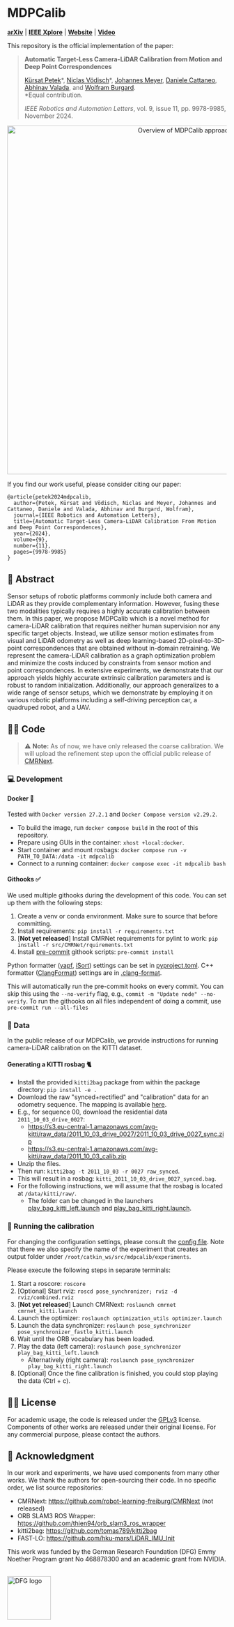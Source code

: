 # MDPCalib
[**arXiv**](https://arxiv.org/abs/2404.17298) | [**IEEE Xplore**](https://ieeexplore.ieee.org/document/10694691) | [**Website**](https://calibration.cs.uni-freiburg.de/) | [**Video**](https://youtu.be/L1MwAenzd6g)

This repository is the official implementation of the paper:

> **Automatic Target-Less Camera-LiDAR Calibration from Motion and Deep Point Correspondences**
>
> [Kürsat Petek](http://www2.informatik.uni-freiburg.de/~petek/)&ast;, [Niclas Vödisch](https://vniclas.github.io/)&ast;, [Johannes Meyer](http://www2.informatik.uni-freiburg.de/~meyerjo/), [Daniele Cattaneo](https://rl.uni-freiburg.de/people/cattaneo), [Abhinav Valada](https://rl.uni-freiburg.de/people/valada), and [Wolfram Burgard](https://www.utn.de/person/wolfram-burgard/). <br>
> &ast;Equal contribution. <br>
>
> *IEEE Robotics and Automation Letters*, vol. 9, issue 11, pp. 9978-9985, November 2024.

<p align="center">
  <img src="./assets/mdpcalib_overview.png" alt="Overview of MDPCalib approach" width="800" />
</p>

If you find our work useful, please consider citing our paper:
```
@article{petek2024mdpcalib,
  author={Petek, Kürsat and Vödisch, Niclas and Meyer, Johannes and Cattaneo, Daniele and Valada, Abhinav and Burgard, Wolfram},
  journal={IEEE Robotics and Automation Letters},
  title={Automatic Target-Less Camera-LiDAR Calibration From Motion and Deep Point Correspondences},
  year={2024},
  volume={9},
  number={11},
  pages={9978-9985}
}
```


## 📔 Abstract

Sensor setups of robotic platforms commonly include both camera and LiDAR as they provide complementary information. However, fusing these two modalities typically requires a highly accurate calibration between them. In this paper, we propose MDPCalib which is a novel method for camera-LiDAR calibration that requires neither human supervision nor any specific target objects. Instead, we utilize sensor motion estimates from visual and LiDAR odometry as well as deep learning-based 2D-pixel-to-3D-point correspondences that are obtained without in-domain retraining. We represent the camera-LiDAR calibration as a graph optimization problem and minimize the costs induced by constraints from sensor motion and point correspondences. In extensive experiments, we demonstrate that our approach yields highly accurate extrinsic calibration parameters and is robust to random initialization. Additionally, our approach generalizes to a wide range of sensor setups, which we demonstrate by employing it on various robotic platforms including a self-driving perception car, a quadruped robot, and a UAV.


## 👩‍💻 Code

> &#x26a0;&#xfe0f; **Note:** As of now, we have only released the coarse calibration. We will upload the refinement step upon the official public release of [CMRNext](https://cmrnext.cs.uni-freiburg.de/).

### 💻 Development

#### Docker 🐋

Tested with `Docker version 27.2.1` and `Docker Compose version v2.29.2`.

- To build the image, run `docker compose build` in the root of this repository.
- Prepare using GUIs in the container: `xhost +local:docker`.
- Start container and mount rosbags: `docker compose run -v PATH_TO_DATA:/data -it mdpcalib`
- Connect to a running container: `docker compose exec -it mdpcalib bash`


#### Githooks ✅

We used multiple githooks during the development of this code. You can set up them with the following steps:

1. Create a venv or conda environment. Make sure to source that before committing.
2. Install requirements: `pip install -r requirements.txt`
3. [**Not yet released**] Install CMRNet requirements for pylint to work: `pip install -r src/CMRNet/rquirements.txt`
4. Install [pre-commit](https://pre-commit.com/) githook scripts: `pre-commit install`

Python formatter ([yapf](https://github.com/google/yapf), [iSort](https://github.com/PyCQA/isort)) settings can be set in [pyproject.toml](pyproject.toml). C++ formatter ([ClangFormat](https://clang.llvm.org/docs/ClangFormat.html)) settings are in [.clang-format](.clang-format).

This will automatically run the pre-commit hooks on every commit. You can skip this using the `--no-verify` flag, e.g., `commit -m "Update node" --no-verify`.
To run the githooks on all files independent of doing a commit, use `pre-commit run --all-files`


### 💾 Data

In the public release of our MDPCalib, we provide instructions for running camera-LiDAR calibration on the KITTI dataset.

#### Generating a KITTI rosbag 🐈

- Install the provided `kitti2bag` package from within the package directory: `pip install -e .`
- Download the raw "synced+rectified" and "calibration" data for an odometry sequence. The mapping is available [here](https://github.com/tomas789/kitti2bag/issues/10#issuecomment-352962278).
- E.g., for sequence 00, download the residential data `2011_10_03_drive_0027`:
    - https://s3.eu-central-1.amazonaws.com/avg-kitti/raw_data/2011_10_03_drive_0027/2011_10_03_drive_0027_sync.zip
    - https://s3.eu-central-1.amazonaws.com/avg-kitti/raw_data/2011_10_03_calib.zip
- Unzip the files.
- Then run: `kitti2bag -t 2011_10_03 -r 0027 raw_synced`.
- This will result in a rosbag: `kitti_2011_10_03_drive_0027_synced.bag`.
- For the following instructions, we will assume that the rosbag is located at `/data/kitti/raw/`.
    - The folder can be changed in the launchers [play_bag_kitti_left.launch](src/pose_synchronizer/launch/play_bag_kitti_left.launch) and [play_bag_kitti_right.launch](src/pose_synchronizer/launch/play_bag_kitti_right.launch).

### 🏃 Running the calibration

For changing the configuration settings, please consult the [config file](src/calib_cfg/config/config.yaml).
Note that there we also specify the name of the experiment that creates an output folder under `/root/catkin_ws/src/mdpcalib/experiments`.

Please execute the following steps in separate terminals:

1. Start a roscore: `roscore`
2. [Optional] Start rviz: `roscd pose_synchronizer; rviz -d rviz/combined.rviz`
3. [**Not yet released**] Launch CMRNext: `roslaunch cmrnet cmrnet_kitti.launch`
4. Launch the optimizer: `roslaunch optimization_utils optimizer.launch`
5. Launch the data synchronizer: `roslaunch pose_synchronizer pose_synchronizer_fastlo_kitti.launch`
6. Wait until the ORB vocabulary has been loaded.
7. Play the data (left camera): `roslaunch pose_synchronizer play_bag_kitti_left.launch`
    - Alternatively (right camera): `roslaunch pose_synchronizer play_bag_kitti_right.launch`
8. [Optional] Once the fine calibration is finished, you could stop playing the data (Ctrl + c).


## 👩‍⚖️  License

For academic usage, the code is released under the [GPLv3](https://www.gnu.org/licenses/gpl-3.0.en.html) license. Components of other works are released under their original license.
For any commercial purpose, please contact the authors.


## 🙏 Acknowledgment

In our work and experiments, we have used components from many other works. We thank the authors for open-sourcing their code. In no specific order, we list source repositories:
- CMRNext: https://github.com/robot-learning-freiburg/CMRNext (not released)
- ORB SLAM3 ROS Wrapper: https://github.com/thien94/orb_slam3_ros_wrapper
- kitti2bag: https://github.com/tomas789/kitti2bag
- FAST-LO: https://github.com/hku-mars/LiDAR_IMU_Init


This work was funded by the German Research Foundation (DFG) Emmy Noether Program grant No 468878300 and an academic grant from NVIDIA.
<br><br>
<p float="left">
  <a href="https://www.dfg.de/en/research_funding/programmes/individual/emmy_noether/index.html"><img src="./assets/dfg_logo.png" alt="DFG logo" height="100"/></a>
</p>
